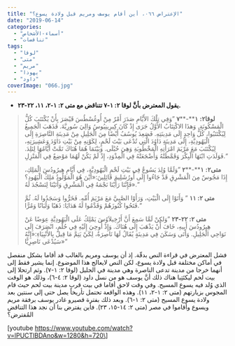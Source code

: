 ```yaml
---
title: "الإعتراض ٠٦٦، أين أقام يوسف ومريم قبل ولادة يسوع؟"
date: "2019-06-14"
categories: 
  - "أسماء-الأشخاص"
  - "تناقضات"
tags: 
  - "لوقا"
  - "متى"
  - "مريم"
  - "يهوذا"
  - "داود"
coverImage: "066.jpg"
---
```


- **يقول المعترض بأنَّ لوقا ٢: ١-٧ تتناقض مع متى ٢: ١-٢، ١١، ٢٢-٢٣.**

> **لوقا****٢****:** **١****\-****٧** ”وَفِي تِلْكَ الأَيَّامِ صَدَرَ أَمْرٌ مِنْ أُوغُسْطُسَ قَيْصَرَ بِأَنْ يُكْتَتَبَ كُلُّ الْمَسْكُونَةِ. وَهذَا الاكْتِتَابُ الأَوَّلُ جَرَى إِذْ كَانَ كِيرِينِيُوسُ وَالِيَ سُورِيَّةَ. فَذَهَبَ الْجَمِيعُ لِيُكْتَتَبُوا، كُلُّ وَاحِدٍ إِلَى مَدِينَتِهِ. فَصَعِدَ يُوسُفُ أَيْضًا مِنَ الْجَلِيلِ مِنْ مَدِينَةِ النَّاصِرَةِ إِلَى الْيَهُودِيَّةِ، إِلَى مَدِينَةِ دَاوُدَ الَّتِي تُدْعَى بَيْتَ لَحْمٍ، لِكَوْنِهِ مِنْ بَيْتِ دَاوُدَ وَعَشِيرَتِهِ، لِيُكْتَتَبَ مَعَ مَرْيَمَ امْرَأَتِهِ الْمَخْطُوبَةِ وَهِيَ حُبْلَى. وَبَيْنَمَا هُمَا هُنَاكَ تَمَّتْ أَيَّامُهَا لِتَلِدَ. فَوَلَدَتِ ابْنَهَا الْبِكْرَ وَقَمَّطَتْهُ وَأَضْجَعَتْهُ فِي الْمِذْوَدِ، إِذْ لَمْ يَكُنْ لَهُمَا مَوْضِعٌ فِي الْمَنْزِلِ.“
> 
> **متى****٢****:** **١****\-****٢** ”وَلَمَّا وُلِدَ يَسُوعُ فِي بَيْتِ لَحْمِ الْيَهُودِيَّةِ، فِي أَيَّامِ هِيرُودُسَ الْمَلِكِ، إِذَا مَجُوسٌ مِنَ الْمَشْرِقِ قَدْ جَاءُوا إِلَى أُورُشَلِيمَ قَائِلِينَ:«أَيْنَ هُوَ الْمَوْلُودُ مَلِكُ الْيَهُودِ؟ فَإِنَّنَا رَأَيْنَا نَجْمَهُ فِي الْمَشْرِقِ وَأَتَيْنَا لِنَسْجُدَ لَهُ».“
> 
> **متى ٢: ١١** ” وَأَتَوْا إِلَى الْبَيْتِ، وَرَأَوْا الصَّبِيَّ مَعَ مَرْيَمَ أُمِّهِ. فَخَرُّوا وَسَجَدُوا لَهُ. ثُمَّ فَتَحُوا كُنُوزَهُمْ وَقَدَّمُوا لَهُ هَدَايَا: ذَهَبًا وَلُبَانًا وَمُرًّا.“
> 
> **متى ٢: ٢٢-٢٣** ”وَلكِنْ لَمَّا سَمِعَ أَنَّ أَرْخِيلاَوُسَ يَمْلِكُ عَلَى الْيَهُودِيَّةِ عِوَضًا عَنْ هِيرُودُسَ أَبِيهِ، خَافَ أَنْ يَذْهَبَ إِلَى هُنَاكَ. وَإِذْ أُوحِيَ إِلَيْهِ فِي حُلْمٍ، انْصَرَفَ إِلَى نَوَاحِي الْجَلِيلِ. وَأَتَى وَسَكَنَ فِي مَدِينَةٍ يُقَالُ لَهَا نَاصِرَةُ، لِكَيْ يَتِمَّ مَا قِيلَ بِالأَنْبِيَاءِ:«إِنَّهُ سَيُدْعَى نَاصِرِيًّا»“

فشل المعترض في قراءة النص بدقّة. إذ أن يوسف ومريم بالغالب قد أقاما بشكل منفصل في أماكن مختلفة قبل ولادة يسوع، لكن النص لايعالج هذا الموضوع. إنما يشير فقط إلى أنهما خرجا من مدينة تدعى الناصرة وهي مدينة في الجليل (لوقا ٢: ١-٧). وثم ارتحلا إلى بيت لحم ليكتَتِبا هناك ذلك أنَّ يوسف هو من نسل داود (لوقا ٢: ٤-٦)، وذلك هو الوقت الذي وُلد فيه يسوع المسيح. وفي وقت لاحق أقاما في بيت قرب مدينة بيت لحم حيث قام المجوس بزيارتهم (متى ٢: ١-٢، ١١). وهذه الواقعة تحتمل تأريخاً يصل حتى إلى سنتين بعد ولادة يسوع المسيح (متى ٢: ١-٦). وبعد ذلك بفترة قصيرو غادر يوسف برفقة مريم ويسوع وأقاموا في مصر (متى ٢: ١٤-١٥، ٢٣). فأين يفترض بنا أن نجد هذا التناقض المُفترض؟

\[youtube https://www.youtube.com/watch?v=lPUCTlBDAno&w=1280&h=720\]
